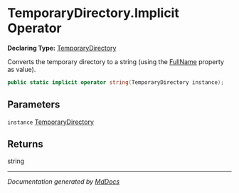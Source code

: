 # TemporaryDirectory.Implicit Operator

**Declaring Type:** [TemporaryDirectory](../Type.md)

Converts the temporary directory to a string (using the [FullName](../Properties/FullName.md) property as value).

```csharp
public static implicit operator string(TemporaryDirectory instance);
```

## Parameters

`instance`  [TemporaryDirectory](../Type.md)

## Returns

string

___

*Documentation generated by [MdDocs](https://github.com/ap0llo/mddocs)*
